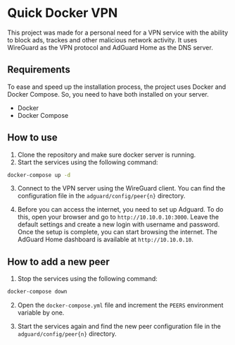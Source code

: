 # Quick Docker VPN

This project was made for a personal need for a VPN service with the ability to block ads, trackes and other malicious network activity. It uses WireGuard as the VPN protocol and AdGuard Home as the DNS server.

## Requirements

To ease and speed up the installation process, the project uses Docker and Docker Compose. So, you need to have both installed on your server.

-   Docker
-   Docker Compose

## How to use

1. Clone the repository and make sure docker server is running.
2. Start the services using the following command:

```bash
docker-compose up -d
```

3. Connect to the VPN server using the WireGuard client. You can find the configuration file in the `adguard/config/peer{n}` directory.

4. Before you can access the internet, you need to set up Adguard. To do this, open your browser and go to `http://10.10.0.10:3000`. Leave the default settings and create a new login with username and password. Once the setup is complete, you can start browsing the internet. The AdGuard Home dashboard is available at `http://10.10.0.10`.

## How to add a new peer

1. Stop the services using the following command:

```bash
docker-compose down
```

2. Open the `docker-compose.yml` file and increment the `PEERS` environment variable by one.

3. Start the services again and find the new peer configuration file in the `adguard/config/peer{n}` directory.
